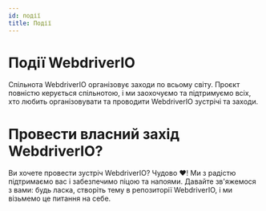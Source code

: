 ```yaml
---
id: події
title: Події
---
```


# Події WebdriverIO

Спільнота WebdriverIO організовує заходи по всьому світу. Проєкт повністю керується спільнотою, і ми заохочуємо та підтримуємо всіх, хто любить організовувати та проводити WebdriverIO зустрічі та заходи.

<EventList></EventList>

# Провести власний захід WebdriverIO?

Ви хочете провести зустріч WebdriverIO? Чудово ❤️! Ми з радістю підтримаємо вас і забезпечимо піцою та напоями. Давайте зв'яжемося з вами: будь ласка, створіть тему в репозиторії WebdriverIO, і ми візьмемо це питання на себе.
